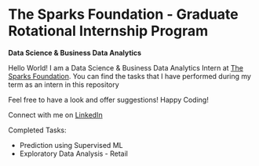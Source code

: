 # The Sparks Foundation - Graduate Rotational Internship Program
**Data Science & Business Data Analytics**

Hello World!
I am a Data Science & Business Data Analytics Intern at [The Sparks Foundation](https://internship.thesparksfoundation.info/). You can find the tasks that I have performed during my term as an intern in this repository

Feel free to have a look and offer suggestions!
Happy Coding!

Connect with me on [LinkedIn](https://www.linkedin.com/in/jonathan1382/)

Completed Tasks:
* Prediction using Supervised ML
* Exploratory Data Analysis - Retail
